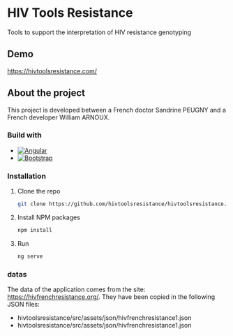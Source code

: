 # HIV Tools Resistance

Tools to support the interpretation of HIV resistance genotyping

## Demo

https://hivtoolsresistance.com/ 

## About the project

This project is developed between a French doctor Sandrine PEUGNY and a French developer William ARNOUX.

### Build with

* [![Angular][Angular.io]][Angular-url]
* [![Bootstrap][Bootstrap.com]][Bootstrap-url]

### Installation

1. Clone the repo
   ```sh
   git clone https://github.com/hivtoolsresistance/hivtoolsresistance.git
   ```
2. Install NPM packages
   ```sh
   npm install
   ```
3. Run
   ```sh
   ng serve
   ```
   
### datas

The data of the application comes from the site: https://hivfrenchresistance.org/. They have been copied in the following JSON files: 
* hivtoolsresistance/src/assets/json/hivfrenchresistance1.json
* hivtoolsresistance/src/assets/json/hivfrenchresistance1.json

<!-- MARKDOWN LINKS & IMAGES -->
<!-- https://www.markdownguide.org/basic-syntax/#reference-style-links -->
[Angular.io]: https://img.shields.io/badge/Angular-DD0031?style=for-the-badge&logo=angular&logoColor=white
[Angular-url]: https://angular.io/
[Bootstrap.com]: https://img.shields.io/badge/Bootstrap-563D7C?style=for-the-badge&logo=bootstrap&logoColor=white
[Bootstrap-url]: https://getbootstrap.com

